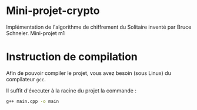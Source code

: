 # Mini-projet-crypto
Implémentation de l'algorithme de chiffrement du Solitaire inventé par Bruce Schneier. Mini-projet m1

# Instruction de compilation

Afin de pouvoir compiler le projet, vous avez besoin (sous Linux) du compilateur `gcc`.

Il suffit d'éxecuter à la racine du projet la commande :  

```sh
g++ main.cpp -o main
```
